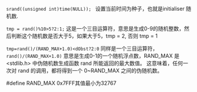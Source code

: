 `srand((unsigned int)time(NULL)); `
设置当前时间为种子，也就是initialiser 随机数.

`tmp = rand()%10>5?2:1;`
这是一个三目运算符，意思是生成0-9的随机整数，然后判断这个随机数是否大于5，如果大于5，tmp = 2, 否则 tmp = 1

`tmp=rand()/(RAND_MAX+1.0)<dObst?2:0`
同样是一个三目运算符，
`rand()/(RAND_MAX+1.0)`
意思是生成0-1的一个随机浮点数，RAND_MAX 是 <stdlib.h> 中伪随机数生成函数 rand 所能返回的最大数值。
这意味着，任何一次对 rand 的调用，都将得到一个 0~RAND_MAX 之间的伪随机数。

#define RAND_MAX 0x7FFF其值最小为32767

